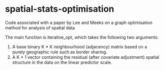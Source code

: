 # spatial-stats-optimisation
Code associated with a paper by Lee and Meeks on a graph optimisation method for analysis of spatial data

The main function is iterative_opt, which takes the following two arguments:
1.	A base binary K * K neighbourhood (adjacency) matrix based on a purely geographic rule such as border sharing.
2.	A K * 1 vector containing the residual (after covariate adjustment) spatial structure in the data on the linear predictor scale.

